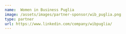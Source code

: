 ```yaml
---
name:  Women in Business Puglia
image: /assets/images/partner-sponsor/wib_puglia.png
type: partner
url: https://www.linkedin.com/company/wibpuglia/
---
```

